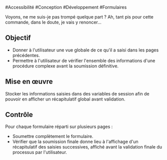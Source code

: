 
#Accessibilité #Conception #Développement #Formulaires

Voyons, ne me suis-je pas trompé quelque part ? Ah, tant pis pour cette commande, dans le doute, je vais y renoncer…

Objectif
--------

*   Donner à l'utilisateur une vue globale de ce qu'il a saisi dans les pages précédentes.
*   Permettre à l'utilisateur de vérifier l'ensemble des informations d'une procédure complexe avant la soumission définitive.

Mise en œuvre
-------------

Stocker les informations saisies dans des variables de session afin de pouvoir en afficher un récapitulatif global avant validation.

Contrôle
--------

Pour chaque formulaire réparti sur plusieurs pages :

*   Soumettre complètement le formulaire.
*   Vérifier que la soumission finale donne lieu à l'affichage d'un récapitulatif des saisies successives, affiché avant la validation finale du processus par l'utilisateur.
